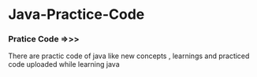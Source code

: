 # Java-Practice-Code
<h3> Pratice Code =>>> </h3>
<p>There are practic code of java like new concepts , learnings and practiced code uploaded while learning java </p>
